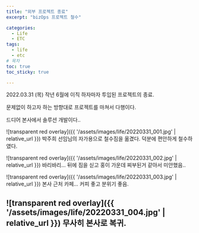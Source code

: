 ```yaml
---
title: "외부 프로젝트 종료"
excerpt: "bizOps 프로젝트 철수"

categories: 
  - Life
  - ETC
tags: 
  - life
  - etc
# 목차
toc: true  
toc_sticky: true 

---
```

2022.03.31 (목) 작년 6월에 이직 하자마자 투입된 프로젝트의 종료.

문제없이 하고자 하는 방향대로 프로젝트를 마쳐서 다행이다.

드디어 본사에서 솔루션 개발이다..



![transparent red overlay]({{ '/assets/images/life/20220331_001.jpg' | relative_url }})
박주희 선임님의 자가용으로 철수짐을 옮겼다. 덕분에 편안하게 철수하였다.

![transparent red overlay]({{ '/assets/images/life/20220331_002.jpg' | relative_url }})
바리바리... 뒤에 짐을 싣고 홍이 가운데 찌부된거 같아서 미안했음..

![transparent red overlay]({{ '/assets/images/life/20220331_003.jpg' | relative_url }})
본사 근처 카페... 커피 좋고 분위기 좋음. 

![transparent red overlay]({{ '/assets/images/life/20220331_004.jpg' | relative_url }})
무사히 본사로 복귀.
---


